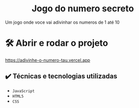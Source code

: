 <h1 align="center"> Jogo do numero secreto</h1>
<p>Um  jogo onde voce vai adivinhar os numeros de 1 até 10</p>


# 🛠️ Abrir e rodar o projeto

https://adivinhe-o-numero-tau.vercel.app

## ✔️ Técnicas e tecnologias utilizadas

- ``JavaScript``
- ``HTML5``
- ``CSS``
